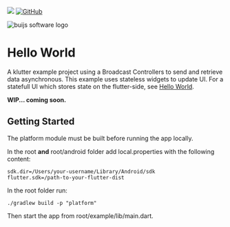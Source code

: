 [![](https://img.shields.io/badge/Buijs-Software-blue)](https://pub.dev/publishers/buijs.dev/packages)
[![GitHub](https://img.shields.io/github/license/buijs-dev/klutter-cookbook?color=black)](https://github.com/buijs-dev/klutter/blob/main/LICENSE)

<img src="https://github.com/buijs-dev/klutter/blob/develop/.github/assets/metadata/icon/klutter_logo.png?raw=true" alt="buijs software logo" />

# Hello World
A klutter example project using a Broadcast Controllers to send and retrieve data asynchronous.
This example uses stateless widgets to update UI.
For a statefull UI which stores state on the flutter-side, see [Hello World](../hello_world).

**WIP... coming soon.**

## Getting Started
The platform module must be built before running the app locally.

In the root **and** root/android folder add local.properties with the following content:
```properties
sdk.dir=/Users/your-username/Library/Android/sdk
flutter.sdk=/path-to-your-flutter-dist
```

In the root folder run:

```shell
./gradlew build -p "platform"
```

Then start the app from root/example/lib/main.dart.